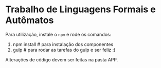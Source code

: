 # Trabalho de Linguagens Formais e Autômatos
  Para utilização, instale o `npm` e rode os comandos:

  1. npm install # para instalação dos componentes
  2. gulp # para rodar as tarefas do gulp e ser feliz :)

  Alterações de código devem ser feitas na pasta APP.
